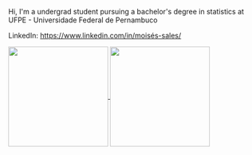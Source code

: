 Hi, I'm a undergrad student pursuing a bachelor's degree in statistics at UFPE - Universidade Federal de Pernambuco

LinkedIn: https://www.linkedin.com/in/moisés-sales/

<a href="https://github.com/anuraghazra/github-readme-stats">
  <img height=200 align="center" src="https://github-readme-stats.vercel.app/api?username=moises-sls&theme=dark&hide_rank=true&show_icons=true" />
</a>
<a href="https://github.com/anuraghazra/convoychat">
  <img height=200 align="center" src="https://github-readme-stats.vercel.app/api/top-langs/?username=moises-sls&theme=dark&layout=compact" />
</a>
